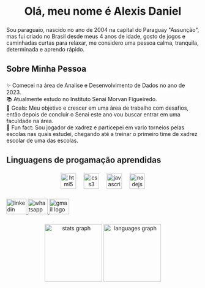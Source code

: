 <h1 align="center">Olá, meu nome é Alexis Daniel</h1>

###

<p align="left">Sou paraguaio, nascido no ano de 2004 na capital do Paraguay "Assunção", mas fui criado no Brasil desde meus 4 anos de idade, gosto de jogos e caminhadas curtas para relaxar, me considero uma pessoa calma, tranquila, determinada e aprendo rápido.</p>

###

<h2 align="left">Sobre Minha Pessoa</h2>

###

<p align="left">✨ Comecei na área de Analise e Desenvolvimento de Dados no ano de 2023.<br>
  📚 Atualmente estudo no Instituto Senai Morvan Figueiredo.<br>
  🎯 Goals:  Meu objetivo e crescer em uma área de trabalho com desafios, então depois de concluir o Senai este ano vou buscar entrar em uma faculdade na área.<br>
  🎲 Fun fact: Sou jogador de xadrez e particepei em vario torneios pelas escolas nas quais estudei, chegando até a treinar o primeiro time de xadrez escolar de uma das escolas.</p>

###

<h2 align="left">Linguagens de progamação aprendidas</h2>

###

<div align="center">
  <img src="https://cdn.jsdelivr.net/gh/devicons/devicon/icons/html5/html5-plain.svg" height="40" alt="html5 logo"  />
  <img width="12" />
  <img src="https://cdn.jsdelivr.net/gh/devicons/devicon/icons/css3/css3-plain.svg" height="40" alt="css3 logo"  />
  <img width="12" />
  <img src="https://cdn.jsdelivr.net/gh/devicons/devicon/icons/javascript/javascript-plain.svg" height="40" alt="javascript logo"  />
  <img width="12" />
  <img src="https://cdn.jsdelivr.net/gh/devicons/devicon/icons/nodejs/nodejs-original.svg" height="40" alt="nodejs logo"  />
</div>

###

<div align="left">
  <a href="https://linkedin.com/in/alexis-daniel-8033511b9" target="_blank">
    <img src="https://raw.githubusercontent.com/maurodesouza/profile-readme-generator/master/src/assets/icons/social/linkedin/default.svg" width="52" height="40" alt="linkedin logo"  />
  </a>
  <a href="https://wa.me/5511987519476" target="_blank">
    <img src="https://raw.githubusercontent.com/maurodesouza/profile-readme-generator/master/src/assets/icons/social/whatsapp/default.svg" width="52" height="40" alt="whatsapp logo"  />
  </a>
  <a href="mailto:alexisdanielmatto@gmail.com" target="_blank">
    <img src="https://raw.githubusercontent.com/maurodesouza/profile-readme-generator/master/src/assets/icons/social/gmail/default.svg" width="52" height="40" alt="gmail logo"  />
  </a>
</div>

###

<div align="center">
  <img src="https://github-readme-stats.vercel.app/api?username=Peixe-Eterno&hide_title=false&hide_rank=false&show_icons=true&include_all_commits=true&count_private=true&disable_animations=false&theme=dark&locale=en&hide_border=true&order=1" height="150" alt="stats graph"  />
  <img src="https://github-readme-stats.vercel.app/api/top-langs?username=Peixe-Eterno&locale=en&hide_title=false&layout=compact&card_width=320&langs_count=5&theme=dark&hide_border=true&order=2" height="150" alt="languages graph"  />
</div>

###
